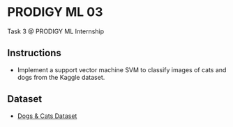# PRODIGY ML 03
Task 3 @ PRODIGY ML Internship

## Instructions
- Implement a support vector machine SVM to classify images of cats and dogs from the Kaggle dataset.

## Dataset
- [Dogs & Cats Dataset](https://www.kaggle.com/c/dogs-vs-cats/data)
